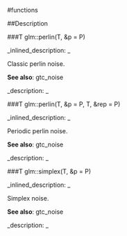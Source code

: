 #functions


<!--
_visible: True_
_advanced: False_
-->

##Description






<!----------------------------------------------------------------------------->

###T glm::perlin(T, &p = P)

<!--
_syntax: glm::perlin(T, &p = P)_
_name: glm::perlin_
_returns: T_
_returns_description: _
_parameters: const vecType< T, P > &p=P_
_version_started: 0.10.0_
_version_deprecated: _
_summary: _
_constant: False_
_static: False_
_visible: True_
_advanced: False_
-->

_inlined_description: _

Classic perlin noise.

**See also**: gtc_noise





_description: _







<!----------------------------------------------------------------------------->

###T glm::perlin(T, &p = P, T, &rep = P)

<!--
_syntax: glm::perlin(T, &p = P, T, &rep = P)_
_name: glm::perlin_
_returns: T_
_returns_description: _
_parameters: const vecType< T, P > &p=P, const vecType< T, P > &rep=P_
_version_started: 0.10.0_
_version_deprecated: _
_summary: _
_constant: False_
_static: False_
_visible: True_
_advanced: False_
-->

_inlined_description: _

Periodic perlin noise.

**See also**: gtc_noise





_description: _







<!----------------------------------------------------------------------------->

###T glm::simplex(T, &p = P)

<!--
_syntax: glm::simplex(T, &p = P)_
_name: glm::simplex_
_returns: T_
_returns_description: _
_parameters: const vecType< T, P > &p=P_
_version_started: 0.10.0_
_version_deprecated: _
_summary: _
_constant: False_
_static: False_
_visible: True_
_advanced: False_
-->

_inlined_description: _

Simplex noise.

**See also**: gtc_noise





_description: _







<!----------------------------------------------------------------------------->

